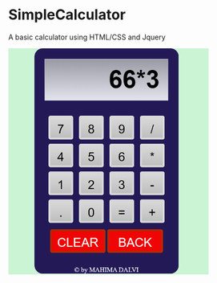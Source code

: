# SimpleCalculator
A basic calculator using HTML/CSS and Jquery


<img src="CalculatorPic.PNG" alt="Basic Calculator By MahimaDalvi" height="450px" width="400px">

